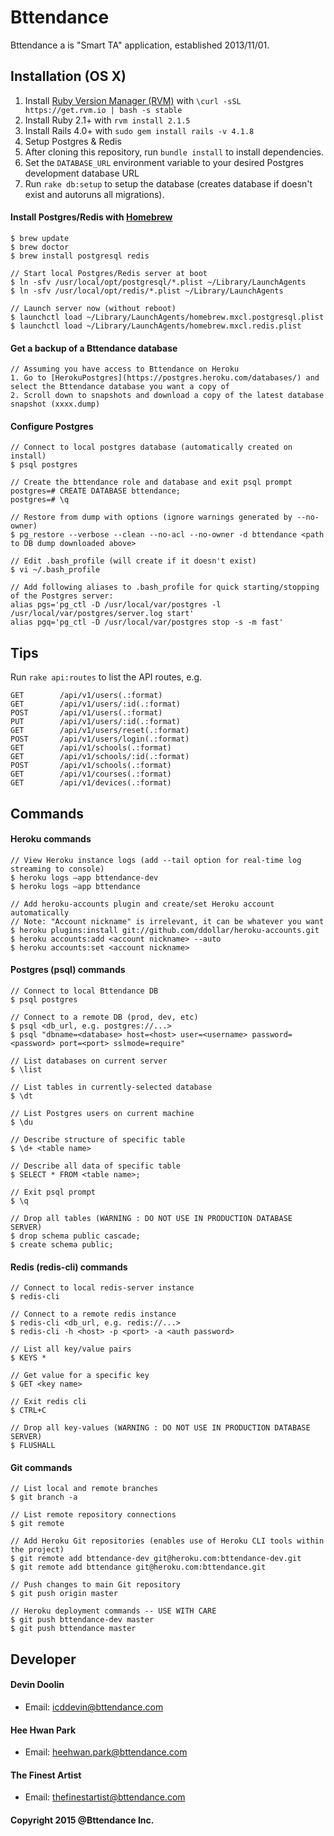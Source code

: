 Bttendance
=================
Bttendance a is "Smart TA" application, established 2013/11/01.

## Installation (OS X)
1. Install [Ruby Version Manager (RVM)](http://rvm.io) with ```\curl -sSL https://get.rvm.io | bash -s stable```
2. Install Ruby 2.1+ with ```rvm install 2.1.5```
3. Install Rails 4.0+ with ```sudo gem install rails -v 4.1.8```
4. Setup Postgres & Redis
5. After cloning this repository, run ```bundle install``` to install dependencies.
6. Set the ```DATABASE_URL``` environment variable to your desired Postgres development database URL
7. Run ```rake db:setup``` to setup the database (creates database if doesn't exist and autoruns all migrations).

#### Install Postgres/Redis with [Homebrew](http://brew.sh)
    $ brew update
    $ brew doctor
    $ brew install postgresql redis

    // Start local Postgres/Redis server at boot
    $ ln -sfv /usr/local/opt/postgresql/*.plist ~/Library/LaunchAgents
    $ ln -sfv /usr/local/opt/redis/*.plist ~/Library/LaunchAgents

    // Launch server now (without reboot)
    $ launchctl load ~/Library/LaunchAgents/homebrew.mxcl.postgresql.plist
    $ launchctl load ~/Library/LaunchAgents/homebrew.mxcl.redis.plist

#### Get a backup of a Bttendance database
    // Assuming you have access to Bttendance on Heroku
    1. Go to [HerokuPostgres](https://postgres.heroku.com/databases/) and select the Bttendance database you want a copy of
    2. Scroll down to snapshots and download a copy of the latest database snapshot (xxxx.dump)

#### Configure Postgres
    // Connect to local postgres database (automatically created on install)
    $ psql postgres

    // Create the bttendance role and database and exit psql prompt
    postgres=# CREATE DATABASE bttendance;
    postgres=# \q

    // Restore from dump with options (ignore warnings generated by --no-owner)
    $ pg_restore --verbose --clean --no-acl --no-owner -d bttendance <path to DB dump downloaded above>

    // Edit .bash_profile (will create if it doesn't exist)
    $ vi ~/.bash_profile

    // Add following aliases to .bash_profile for quick starting/stopping of the Postgres server:
    alias pgs='pg_ctl -D /usr/local/var/postgres -l /usr/local/var/postgres/server.log start'
    alias pgq='pg_ctl -D /usr/local/var/postgres stop -s -m fast'

## Tips
Run ```rake api:routes``` to list the API routes, e.g.

    GET        /api/v1/users(.:format)
    GET        /api/v1/users/:id(.:format)
    POST       /api/v1/users(.:format)
    PUT        /api/v1/users/:id(.:format)
    GET        /api/v1/users/reset(.:format)
    POST       /api/v1/users/login(.:format)
    GET        /api/v1/schools(.:format)
    GET        /api/v1/schools/:id(.:format)
    POST       /api/v1/schools(.:format)
    GET        /api/v1/courses(.:format)
    GET        /api/v1/devices(.:format)


## Commands
#### Heroku commands
    // View Heroku instance logs (add --tail option for real-time log streaming to console)
    $ heroku logs —app bttendance-dev
    $ heroku logs —app bttendance

    // Add heroku-accounts plugin and create/set Heroku account automatically
    // Note: "Account nickname" is irrelevant, it can be whatever you want
    $ heroku plugins:install git://github.com/ddollar/heroku-accounts.git
    $ heroku accounts:add <account nickname> --auto
    $ heroku accounts:set <account nickname>


#### Postgres (psql) commands
    // Connect to local Bttendance DB
    $ psql postgres

    // Connect to a remote DB (prod, dev, etc)
    $ psql <db_url, e.g. postgres://...>
    $ psql "dbname=<database> host=<host> user=<username> password=<password> port=<port> sslmode=require"

    // List databases on current server
    $ \list

    // List tables in currently-selected database
    $ \dt

    // List Postgres users on current machine
    $ \du

    // Describe structure of specific table
    $ \d+ <table name>

    // Describe all data of specific table
    $ SELECT * FROM <table name>;

    // Exit psql prompt
    $ \q

    // Drop all tables (WARNING : DO NOT USE IN PRODUCTION DATABASE SERVER)
    $ drop schema public cascade;
    $ create schema public;

#### Redis (redis-cli) commands
    // Connect to local redis-server instance
    $ redis-cli

    // Connect to a remote redis instance
    $ redis-cli <db_url, e.g. redis://...>
    $ redis-cli -h <host> -p <port> -a <auth password>

    // List all key/value pairs
    $ KEYS *

    // Get value for a specific key
    $ GET <key name>

    // Exit redis cli
    $ CTRL+C

    // Drop all key-values (WARNING : DO NOT USE IN PRODUCTION DATABASE SERVER)
    $ FLUSHALL

#### Git commands
    // List local and remote branches
    $ git branch -a

    // List remote repository connections
    $ git remote

    // Add Heroku Git repositories (enables use of Heroku CLI tools within the project)
    $ git remote add bttendance-dev git@heroku.com:bttendance-dev.git
    $ git remote add bttendance git@heroku.com:bttendance.git

    // Push changes to main Git repository
    $ git push origin master

    // Heroku deployment commands -- USE WITH CARE
    $ git push bttendance-dev master
    $ git push bttendance master

## Developer

#### Devin Doolin
- Email: icddevin@bttendance.com

#### Hee Hwan Park
- Email: heehwan.park@bttendance.com

#### The Finest Artist
- Email: thefinestartist@bttendance.com

#### Copyright 2015 @Bttendance Inc.
